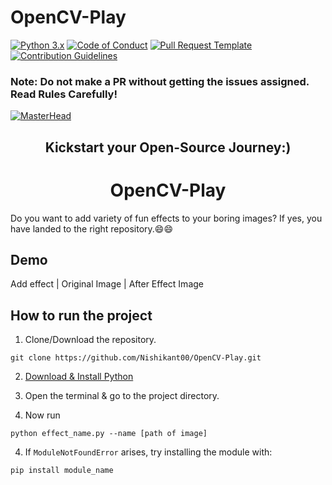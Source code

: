 # OpenCV-Play
[![Python 3.x](https://img.shields.io/badge/python-3.x-blue.svg)](https://www.python.org/downloads/)
[![Code of Conduct](https://img.shields.io/badge/Code%20of%20Conduct-%20-yellow)](https://github.com/Nishikant00/OpenCV-Play/blob/main/.github/code_of_conduct.md)
[![Pull Request Template](https://img.shields.io/badge/PR%20Template-%20-red)](https://github.com/Nishikant00/OpenCV-Play/blob/main/.github/pull_request_template.md)
[![Contribution Guidelines](https://img.shields.io/badge/Contribution%20Guidelines-%20-lightgrey)](https://github.com/Nishikant00/OpenCV-Play/blob/main/Contribution_Guidelines.MD)

### Note: Do not make a PR without getting the issues assigned. Read Rules Carefully! 

[![MasterHead](https://user-images.githubusercontent.com/64991656/135403993-8436cfd2-5314-4c03-8509-d33e51c565b2.png)](https://hacktoberfest.digitalocean.com)
<h2 align="center">Kickstart your Open-Source Journey:)</h2>

<h1 align="center">OpenCV-Play</h1>

Do you want to add variety of fun effects to your boring images? If yes, you have landed to the right repository.😄😄 

## Demo
Add effect | Original Image | After Effect Image

## How to run the project


1. Clone/Download the repository.
```
git clone https://github.com/Nishikant00/OpenCV-Play.git
```

2. [Download & Install Python](https://www.python.org/downloads/)

3. Open the terminal & go to the project directory.
3. Now run
```
python effect_name.py --name [path of image]
```

4. If `ModuleNotFoundError` arises, try installing the module with:
```
pip install module_name
```